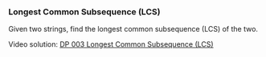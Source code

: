 ### Longest Common Subsequence (LCS)
Given two strings, find the longest common subsequence (LCS) of the two.

Video solution: [DP 003 Longest Common Subsequence (LCS)](https://youtu.be/U7lF0pHYONM)

